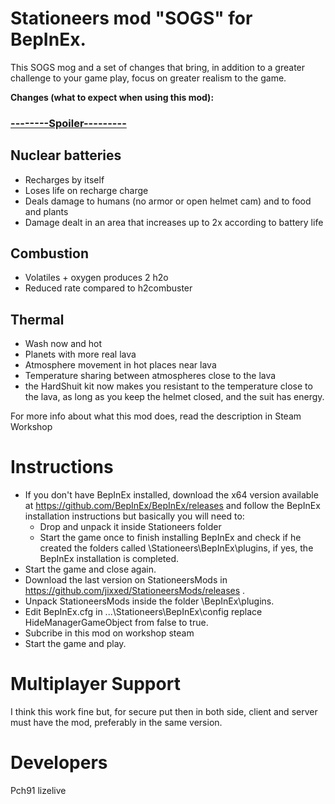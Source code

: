 # Stationeers mod "SOGS" for BepInEx.

This SOGS mog and a set of changes that bring, in addition to a greater challenge to your game play, focus on greater realism to the game.

<b>Changes (what to expect when using this mod):</b>
<h3><b><u>--------Spoiler---------</u></b></h3>

<h2>Nuclear batteries</h2>

- Recharges by itself
- Loses life on recharge charge
- Deals damage to humans (no armor or open helmet cam) and to food and plants
- Damage dealt in an area that increases up to 2x according to battery life

<h2>Combustion</h2>

- Volatiles + oxygen produces 2 h2o
- Reduced rate compared to h2combuster

<h2>Thermal</h2>

- Wash now and hot
- Planets with more real lava
- Atmosphere movement in hot places near lava
- Temperature sharing between atmospheres close to the lava
- the HardShuit kit now makes you resistant to the temperature close to the lava, as long as you keep the helmet closed, and the suit has energy.

For more info about what this mod does, read the description in Steam Workshop

# Instructions

* If you don't have BepInEx installed, download the x64 version available at https://github.com/BepInEx/BepInEx/releases and follow the BepInEx installation instructions but basically you will need to:
     - Drop and unpack it inside Stationeers folder
     - Start the game once to finish installing BepInEx and check if he created the folders called \Stationeers\BepInEx\plugins, if yes, the BepInEx installation is completed.
* Start the game and close again.
* Download the last version on StationeersMods in https://github.com/jixxed/StationeersMods/releases .
* Unpack StationeersMods inside the folder \BepInEx\plugins.
* Edit BepInEx.cfg in ...\Stationeers\BepInEx\config replace HideManagerGameObject from false to true.
* Subcribe in this mod on workshop steam
* Start the game and play.

# Multiplayer Support

I think this work fine but, for secure put then in both side, client and server must have the mod, preferably in the same version.

# Developers

Pch91
lizelive
